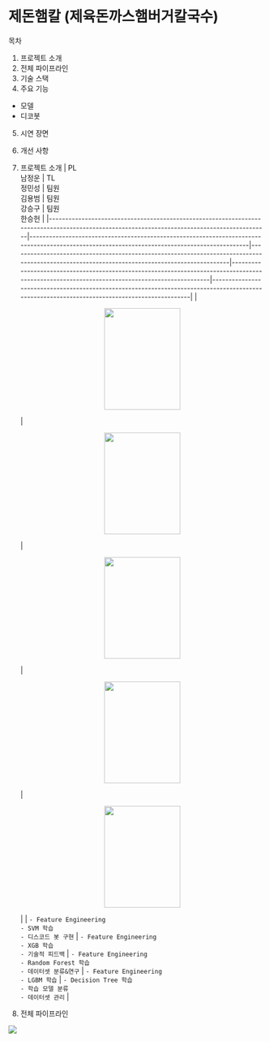 제돈햄칼 (제육돈까스햄버거칼국수)
==================================
목차
1. 프로젝트 소개
2. 전체 파이프라인
3. 기술 스택
4. 주요 기능
   
  - 모델
  - 디코봇
    
5. 시연 장면
6. 개선 사항




1. 프로젝트 소개
| PL<br>남정운                                                                                                                                | TL<br>정민성                                                                                                                                | 팀원<br>김용범                                                                                                                              | 팀원<br>강승구                                                                                                                              | 팀원<br>한승헌                                                                                                                              |
|---------------------------------------------------------------------------------------------------------------------------------------------|---------------------------------------------------------------------------------------------------------------------------------------------|---------------------------------------------------------------------------------------------------------------------------------------------|---------------------------------------------------------------------------------------------------------------------------------------------|---------------------------------------------------------------------------------------------------------------------------------------------|
| <p align="center"><img src="https://github.com/user-attachments/assets/17984ec1-4d16-427e-89ed-ca4e42478b62" width="150" height="200"/></p> | <p align="center"><img src="https://github.com/user-attachments/assets/020342da-9da4-45cf-a756-44d3f102d723" width="150" height="200"/></p> | <p align="center"><img src="https://github.com/user-attachments/assets/9fe7ca3b-eeb5-4984-b063-34545cdf2456" width="150" height="200"/></p> | <p align="center"><img src="https://github.com/user-attachments/assets/a5e88cbb-4696-461f-978f-edf95d58d054" width="150" height="200"/></p> | <p align="center"><img src="https://github.com/user-attachments/assets/0588dae5-edca-45d4-a85f-e4c8428e640c" width="150" height="200"/></p> |
| `- Feature Engineering`<br>`- SVM 학습`<br>`- 디스코드 봇 구현`                                                                             | `- Feature Engineering`<br>`- XGB 학습`<br>`- 기술적 피드백`                                                                                | `- Feature Engineering`<br>`- Random Forest 학습`<br>`- 데이터셋 분류&연구`                                                                 | `- Feature Engineering`<br>`- LGBM 학습`                                                                                                    | `- Decision Tree 학습`<br>`- 학습 모델 분류`<br>`- 데이터셋 관리`                                                                           |


2. 전체 파이프라인
<img src="https://github.com/user-attachments/assets/7a25dca1-cace-4b46-bd9f-c58d62428ce3"/>



